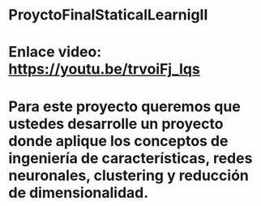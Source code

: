 # ProyctoFinalStaticalLearnigII
# Enlace video: https://youtu.be/trvoiFj_Iqs 
# Para este proyecto queremos que ustedes desarrolle un proyecto donde aplique los conceptos de ingeniería de características, redes neuronales, clustering y reducción de dimensionalidad.
